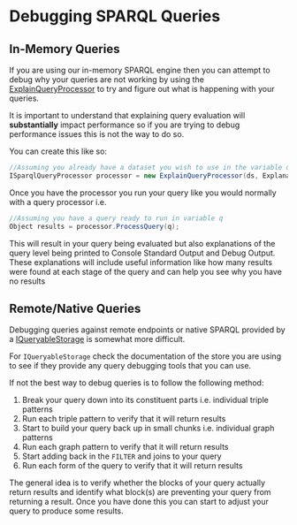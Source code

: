 # Debugging SPARQL Queries 

## In-Memory Queries 

If you are using our in-memory SPARQL engine then you can attempt to debug why your queries are not working by using the [ExplainQueryProcessor](xref:VDS.RDF.Query.ExplainQueryProcessor) to try and figure out what is happening with your queries.

It is important to understand that explaining query evaluation will **substantially** impact performance so if you are trying to debug performance issues this is not the way to do so.

You can create this like so:

```csharp
//Assuming you already have a dataset you wish to use in the variable ds
ISparqlQueryProcessor processor = new ExplainQueryProcessor(ds, ExplanationLevel.Full);

```

Once you have the processor you run your query like you would normally with a query processor i.e.

```csharp
//Assuming you have a query ready to run in variable q
Object results = processor.ProcessQuery(q);
```

This will result in your query being evaluated but also explanations of the query level being printed to Console Standard Output and Debug Output.  These explanations will include useful information like how many results were found at each stage of the query and can help you see why you have no results

## Remote/Native Queries 

Debugging queries against remote endpoints or native SPARQL provided by a [IQueryableStorage](xref:VDS.RDF.Storage.IQueryableStorage) is somewhat more difficult.

For `IQueryableStorage` check the documentation of the store you are using to see if they provide any query debugging tools that you can use.

If not the best way to debug queries is to follow the following method:

1. Break your query down into its constituent parts i.e. individual triple patterns
1. Run each triple pattern to verify that it will return results
1. Start to build your query back up in small chunks i.e. individual graph patterns
1. Run each graph pattern to verify that it will return results
1. Start adding back in the `FILTER` and joins to your query
1. Run each form of the query to verify that it will return results

The general idea is to verify whether the blocks of your query actually return results and identify what block(s) are preventing your query from returning a result.  Once you have done this you can start to adjust your query to produce some results.